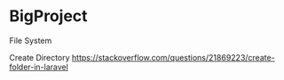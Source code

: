 # BigProject

File System

Create Directory
https://stackoverflow.com/questions/21869223/create-folder-in-laravel
